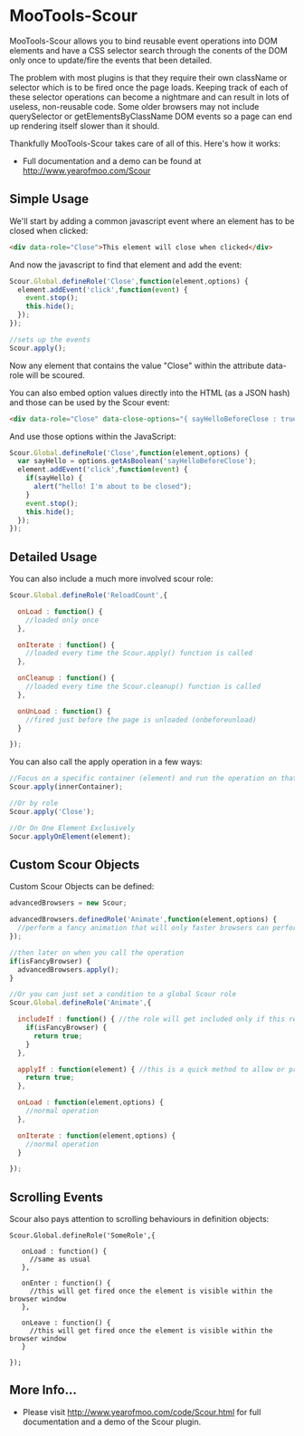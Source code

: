 # MooTools-Scour
MooTools-Scour allows you to bind reusable event operations into DOM elements and have a CSS selector search through the conents of the DOM only once to update/fire the events that been detailed.

The problem with most plugins is that they require their own className or selector which is to be fired once the page loads. Keeping track of each of these selector operations can become a nightmare and can result in lots of useless, non-reusable code. Some older browsers may not include querySelector or getElementsByClassName DOM events so a page can end up rendering itself slower than it should.

Thankfully MooTools-Scour takes care of all of this. Here's how it works:

* Full documentation and a demo can be found at http://www.yearofmoo.com/Scour

## Simple Usage

We'll start by adding a common javascript event where an element has to be closed when clicked:

```html
<div data-role="Close">This element will close when clicked</div>
```
And now the javascript to find that element and add the event:

```javascript
Scour.Global.defineRole('Close',function(element,options) {
  element.addEvent('click',function(event) {
    event.stop();
    this.hide();
  });
});

//sets up the events
Scour.apply();
```
Now any element that contains the value "Close" within the attribute data-role will be scoured.


You can also embed option values directly into the HTML (as a JSON hash) and those can be used by the Scour event:

```html
<div data-role="Close" data-close-options="{ sayHelloBeforeClose : true }">This element will close when clicked</div>
```

And use those options within the JavaScript:

```javascript
Scour.Global.defineRole('Close',function(element,options) {
  var sayHello = options.getAsBoolean('sayHelloBeforeClose');
  element.addEvent('click',function(event) {
    if(sayHello) {
      alert("hello! I'm about to be closed");
    }
    event.stop();
    this.hide();
  });
});
```


## Detailed Usage
You can also include a much more involved scour role:

```javascript
Scour.Global.defineRole('ReloadCount',{

  onLoad : function() {
    //loaded only once
  },

  onIterate : function() {
    //loaded every time the Scour.apply() function is called
  },

  onCleanup : function() {
    //loaded every time the Scour.cleanup() function is called
  },

  onUnLoad : function() {
    //fired just before the page is unloaded (onbeforeunload)
  }

});
```

You can also call the apply operation in a few ways:

```javascript
//Focus on a specific container (element) and run the operation on that and its children
Scour.apply(innerContainer);

//Or by role
Scour.apply('Close');

//Or On One Element Exclusively
Socur.applyOnElement(element);
```

## Custom Scour Objects

Custom Scour Objects can be defined:

```javascript
advancedBrowsers = new Scour;

advancedBrowsers.definedRole('Animate',function(element,options) {
  //perform a fancy animation that will only faster browsers can perform
});

//then later on when you call the operation
if(isFancyBrowser) {
  advancedBrowsers.apply();
}

//Or you can just set a condition to a global Scour role
Scour.Global.defineRole('Animate',{

  includeIf : function() { //the role will get included only if this returns true (if the method exists)
    if(isFancyBrowser) {
      return true;
    }
  },

  applyIf : function(element) { //this is a quick method to allow or prevent the onLoad or onIterate method from running every time
    return true;
  },

  onLoad : function(element,options) {
    //normal operation
  },

  onIterate : function(element,options) {
    //normal operation
  }

});

```

## Scrolling Events

Scour also pays attention to scrolling behaviours in definition objects:

```javascripts
Scour.Global.defineRole('SomeRole',{

   onLoad : function() {
     //same as usual
   },

   onEnter : function() {
     //this will get fired once the element is visible within the browser window
   },

   onLeave : function() {
     //this will get fired once the element is visible within the browser window
   }

});
```

## More Info...

* Please visit http://www.yearofmoo.com/code/Scour.html for full documentation and a demo of the Scour plugin.
